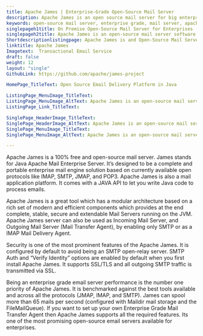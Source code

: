 ```yaml
---
title: Apache James | Enterprise-Grade Open-Source Mail Server
description: Apache James is an open source mail server for big enterprises. It’s a free email software and a 100% pure Java SMTP, IMAP, JMAP, and POP3 Mail server.
keywords: open-source mail server, enterprise grade, mail server, apache james, incoming mail server, outgoing mail server, pop3 mail server, imap server, mail server software, smtp server
singlepageh1title: On Premise Open-Source Mail Server for Enterprises
singlepageh2title: Apache James is an open-source mail server software for big enterprises. It's a free mail server with the following supported protocols IMAP, SMTP, JMAP, POP3.
Shortdescriptionlistingpage: Apache James is and Open-Source Mail Server. It’s a simple and easy setup free SMTP server for big enterprises.
linktitle: Apache James
Imagetext:  Transactional Email Service
draft: false
weight: 12
layout: "single"
GithubLink: https://github.com/apache/james-project

HomePage_TitleText: Open Source Email Delivery Platform in Java

ListingPage_MenuImage_TitleText: 
ListingPage_MenuImage_AltText: Apache James is an open-source mail server for enterprises.
ListingPage_Link_TitleText: 

SinglePage_HeaderImage_TitleText: 
SinglePage_HeaderImage_AltText: Apache James is an open-source mail server for enterprises.
SinglePage_MenuImage_TitleText: 
SinglePage_MenuImage_AltText: Apache James is an open-source mail server for enterprises.

---
```


Apache James is a 100% free and open-source mail server. James stands for Java Apache Mail Enterprise Server. It’s designed to be a complete and portable enterprise mail engine solution based on currently available open protocols like IMAP, SMTP, JMAP, and POP3. Apache James is also a mail application platform. It comes with a JAVA API to let you write Java code to process emails.

Apache James is a great tool which has a modular architecture based on a rich set of modern and efficient components which provides at the end complete, stable, secure and extendable Mail Servers running on the JVM. Apache James server can also be used as Incoming Mail Server, and Outgoing Mail Server (Mail Transfer Agent), by enabling only SMTP or as a IMAP Mail Delivery Agent.

Security is one of the most prominent features of the Apache James. It is configured by default to avoid being an SMTP open-relay server. SMTP Auth and “Verify Identity” options are enabled by default when you first install Apache James. It supports SSL/TLS and all outgoing SMTP traffic is transmitted via SSL.

Being an enterprise grade email server performance is the number one priority of Apache James. It is benchmarked against the best tools available and across all the protocols (JMAP, IMAP, and SMTP). James can spool more than 65 mails per second (configured with Maildir mail storage and the FileMailQueue).
If you want to set up your own Enterprise Grade Mail Transfer Agent then Apache James supports all the required features. Its one of the most promising open-source email servers available for enterprises.
